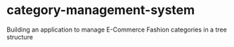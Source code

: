 # category-management-system

Building an application to manage E-Commerce Fashion categories in a tree structure
